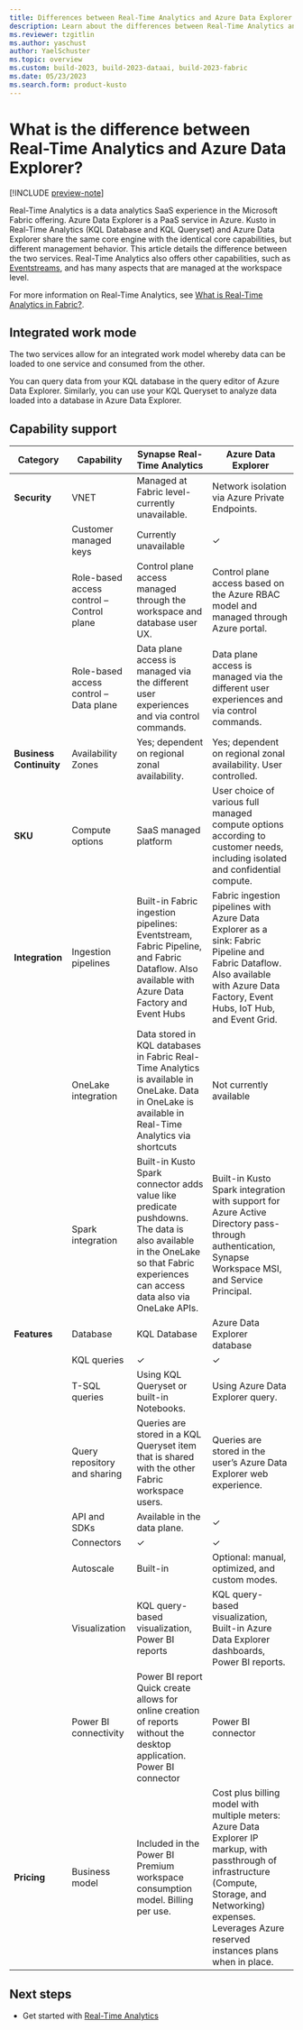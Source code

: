 ```yaml
---
title: Differences between Real-Time Analytics and Azure Data Explorer
description: Learn about the differences between Real-Time Analytics and Azure Data Explorer.
ms.reviewer: tzgitlin
ms.author: yaschust
author: YaelSchuster
ms.topic: overview
ms.custom: build-2023, build-2023-dataai, build-2023-fabric
ms.date: 05/23/2023
ms.search.form: product-kusto
---
```

# What is the difference between Real-Time Analytics and Azure Data Explorer?

[!INCLUDE [preview-note](../includes/preview-note.md)]

Real-Time Analytics is a data analytics SaaS experience in the Microsoft Fabric offering. Azure Data Explorer is a PaaS service in Azure. Kusto in Real-Time Analytics (KQL Database and KQL Queryset) and Azure Data Explorer share the same core engine with the identical core capabilities, but different management behavior. This article details the difference between the two services. Real-Time Analytics also offers other capabilities, such as [Eventstreams](event-streams/overview.md), and has many aspects that are managed at the workspace level. 

For more information on Real-Time Analytics, see [What is Real-Time Analytics in Fabric?](overview.md).

## Integrated work mode

The two services allow for an integrated work model whereby data can be loaded to one service and consumed from the other.

You can query data from your KQL database in the query editor of Azure Data Explorer. Similarly, you can use your KQL Queryset to analyze data loaded into a database in Azure Data Explorer.

## Capability support

| Category | Capability| Synapse Real-Time Analytics | Azure Data Explorer |
|----|----|----|----|
| **Security** | VNET | Managed at Fabric level- currently unavailable. | Network isolation via Azure Private Endpoints. |
|  | Customer managed keys | Currently unavailable | &check; |
|  | Role-based access control – Control plane | Control plane access managed through the workspace and database user UX. | Control plane access based on the Azure RBAC model and managed through Azure portal. |
|  | Role-based access control – Data plane | Data plane access is managed via the different user experiences and via control commands. |  Data plane access is managed via the different user experiences and via control commands.
| **Business Continuity** | Availability Zones | Yes; dependent on regional zonal availability. | Yes; dependent on regional zonal availability. User controlled. |
| **SKU** | Compute options | SaaS managed platform | User choice of various full managed compute options according to customer needs, including isolated and confidential compute. |
| **Integration** | Ingestion pipelines | Built-in Fabric ingestion pipelines: Eventstream, Fabric Pipeline, and Fabric Dataflow. Also available with Azure Data Factory and Event Hubs | Fabric ingestion pipelines with Azure Data Explorer as a sink: Fabric Pipeline and Fabric Dataflow. Also available with Azure Data Factory, Event Hubs, IoT Hub, and Event Grid. |
|  | OneLake integration | Data stored in KQL databases in Fabric Real-Time Analytics is available in OneLake. Data in OneLake is available in Real-Time Analytics via shortcuts | Not currently available |
|  | Spark integration |  Built-in Kusto Spark connector adds value like predicate pushdowns. The data is also available in the OneLake so that Fabric experiences can access data also via OneLake APIs. |  Built-in Kusto Spark integration with support for Azure Active Directory pass-through authentication, Synapse Workspace MSI, and Service Principal. |
| **Features** | Database | KQL Database | Azure Data Explorer database|
|  | KQL queries | &check; | &check; |
|  | T-SQL queries | Using KQL Queryset or built-in Notebooks. | Using Azure Data Explorer query.  |
|  | Query repository and sharing | Queries are stored in a KQL Queryset item that is shared with the other Fabric workspace users. | Queries are stored in the user’s Azure Data Explorer web experience. |
|  | API and SDKs | Available in the data plane. | &check; |
|  | Connectors | &check; | &check; |
|  | Autoscale | Built-in | Optional: manual, optimized, and custom modes. |
|  | Visualization | KQL query-based visualization, Power BI reports | KQL query-based visualization, Built-in Azure Data Explorer dashboards, Power BI reports. |
|  | Power BI connectivity | Power BI report Quick create allows for online creation of reports without the desktop application.  Power BI connector | Power BI connector |
| **Pricing** | Business model | Included in the Power BI Premium workspace consumption model. Billing per use. | Cost plus billing model with multiple meters: Azure Data Explorer IP markup, with passthrough of infrastructure (Compute, Storage, and Networking) expenses. Leverages Azure reserved instances plans when in place. |

## Next steps

* Get started with [Real-Time Analytics](tutorial-introduction.md)
